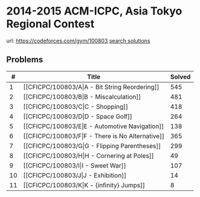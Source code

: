 # 2014-2015 ACM-ICPC, Asia Tokyo Regional Contest

url: https://codeforces.com/gym/100803
[search solutions](https://www.google.com/search?q=Solution+OR+題解+2014-2015+ACM-ICPC,+Asia+Tokyo+Regional+Contest)

## Problems

| # | Title | Solved |
| --- | --- | --- |
|1|[[CFICPC/100803/A\|A - Bit String Reordering]]|545|
|2|[[CFICPC/100803/B\|B - Miscalculation]]|481|
|3|[[CFICPC/100803/C\|C - Shopping]]|418|
|4|[[CFICPC/100803/D\|D - Space Golf]]|264|
|5|[[CFICPC/100803/E\|E - Automotive Navigation]]|138|
|6|[[CFICPC/100803/F\|F - There is No Alternative]]|365|
|7|[[CFICPC/100803/G\|G - Flipping Parentheses]]|299|
|8|[[CFICPC/100803/H\|H - Cornering at Poles]]|49|
|9|[[CFICPC/100803/I\|I - Sweet War]]|107|
|10|[[CFICPC/100803/J\|J - Exhibition]]|14|
|11|[[CFICPC/100803/K\|K - {infinity} Jumps]]|8|
